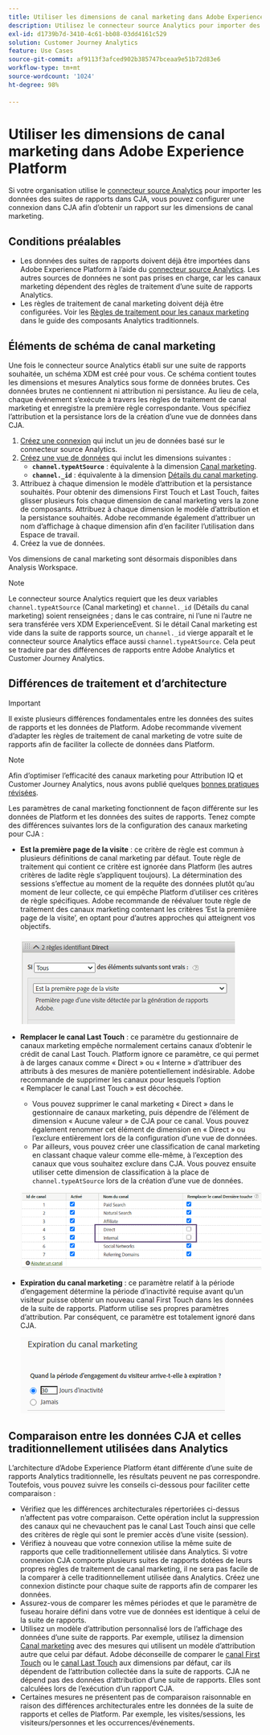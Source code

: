```yaml
---
title: Utiliser les dimensions de canal marketing dans Adobe Experience Platform
description: Utilisez le connecteur source Analytics pour importer des règles de traitement de canal marketing dans Adobe Experience Platform.
exl-id: d1739b7d-3410-4c61-bb08-03dd4161c529
solution: Customer Journey Analytics
feature: Use Cases
source-git-commit: af9113f3afced902b385747bceaa9e51b72d83e6
workflow-type: tm+mt
source-wordcount: '1024'
ht-degree: 98%

---
```


# Utiliser les dimensions de canal marketing dans Adobe Experience Platform

Si votre organisation utilise le [connecteur source Analytics](https://experienceleague.adobe.com/docs/experience-platform/sources/connectors/adobe-applications/analytics.html?lang=fr) pour importer les données des suites de rapports dans CJA, vous pouvez configurer une connexion dans CJA afin d’obtenir un rapport sur les dimensions de canal marketing.

## Conditions préalables

* Les données des suites de rapports doivent déjà être importées dans Adobe Experience Platform à l’aide du [connecteur source Analytics](https://experienceleague.adobe.com/docs/experience-platform/sources/connectors/adobe-applications/analytics.html?lang=fr). Les autres sources de données ne sont pas prises en charge, car les canaux marketing dépendent des règles de traitement d’une suite de rapports Analytics.
* Les règles de traitement de canal marketing doivent déjà être configurées. Voir les [Règles de traitement pour les canaux marketing](https://experienceleague.adobe.com/docs/analytics/admin/admin-tools/manage-report-suites/edit-report-suite/marketing-channels/c-rules.html?lang=en) dans le guide des composants Analytics traditionnels.

## Éléments de schéma de canal marketing

Une fois le connecteur source Analytics établi sur une suite de rapports souhaitée, un schéma XDM est créé pour vous. Ce schéma contient toutes les dimensions et mesures Analytics sous forme de données brutes. Ces données brutes ne contiennent ni attribution ni persistance. Au lieu de cela, chaque événement s’exécute à travers les règles de traitement de canal marketing et enregistre la première règle correspondante. Vous spécifiez l’attribution et la persistance lors de la création d’une vue de données dans CJA.

1. [Créez une connexion](/help/connections/create-connection.md) qui inclut un jeu de données basé sur le connecteur source Analytics.
2. [Créez une vue de données](/help/data-views/create-dataview.md) qui inclut les dimensions suivantes :
   * **`channel.typeAtSource`** : équivalente à la dimension [Canal marketing](https://experienceleague.adobe.com/docs/analytics/components/dimensions/marketing-channel.html?lang=fr).
   * **`channel._id`** : équivalente à la dimension [Détails du canal marketing](https://experienceleague.adobe.com/docs/analytics/components/dimensions/marketing-detail.html?lang=fr).
3. Attribuez à chaque dimension le modèle d’attribution et la persistance souhaités. Pour obtenir des dimensions First Touch et Last Touch, faites glisser plusieurs fois chaque dimension de canal marketing vers la zone de composants. Attribuez à chaque dimension le modèle d’attribution et la persistance souhaités. Adobe recommande également d’attribuer un nom d’affichage à chaque dimension afin d’en faciliter l’utilisation dans Espace de travail.
4. Créez la vue de données.

Vos dimensions de canal marketing sont désormais disponibles dans Analysis Workspace.

>[!NOTE]
>
> Le connecteur source Analytics requiert que les deux variables `channel.typeAtSource` (Canal marketing) et `channel._id` (Détails du canal marketing) soient renseignées ; dans le cas contraire, ni l’une ni l’autre ne sera transférée vers XDM ExperienceEvent. Si le détail Canal marketing est vide dans la suite de rapports source, un `channel._id` vierge apparaît et le connecteur source Analytics efface aussi `channel.typeAtSource`. Cela peut se traduire par des différences de rapports entre Adobe Analytics et Customer Journey Analytics.

## Différences de traitement et d’architecture

>[!IMPORTANT]
>
>Il existe plusieurs différences fondamentales entre les données des suites de rapports et les données de Platform. Adobe recommande vivement d’adapter les règles de traitement de canal marketing de votre suite de rapports afin de faciliter la collecte de données dans Platform.

>[!NOTE]
>
>Afin d’optimiser l’efficacité des canaux marketing pour Attribution IQ et Customer Journey Analytics, nous avons publié quelques [bonnes pratiques révisées](https://experienceleague.adobe.com/docs/analytics/components/marketing-channels/mchannel-best-practices.html?lang=fr).

Les paramètres de canal marketing fonctionnent de façon différente sur les données de Platform et les données des suites de rapports. Tenez compte des différences suivantes lors de la configuration des canaux marketing pour CJA :

* **Est la première page de la visite** : ce critère de règle est commun à plusieurs définitions de canal marketing par défaut. Toute règle de traitement qui contient ce critère est ignorée dans Platform (les autres critères de ladite règle s’appliquent toujours). La détermination des sessions s’effectue au moment de la requête des données plutôt qu’au moment de leur collecte, ce qui empêche Platform d’utiliser ces critères de règle spécifiques. Adobe recommande de réévaluer toute règle de traitement des canaux marketing contenant les critères ‘Est la première page de la visite’, en optant pour d’autres approches qui atteignent vos objectifs.

   ![Première page de la visite](../assets/first-page-of-visit.png)

* **Remplacer le canal Last Touch** : ce paramètre du gestionnaire de canaux marketing empêche normalement certains canaux d’obtenir le crédit de canal Last Touch. Platform ignore ce paramètre, ce qui permet à de larges canaux comme « Direct » ou « Interne » d’attribuer des attributs à des mesures de manière potentiellement indésirable. Adobe recommande de supprimer les canaux pour lesquels l’option « Remplacer le canal Last Touch » est décochée.
   * Vous pouvez supprimer le canal marketing « Direct » dans le gestionnaire de canaux marketing, puis dépendre de l’élément de dimension « Aucune valeur » de CJA pour ce canal. Vous pouvez également renommer cet élément de dimension en « Direct » ou l’exclure entièrement lors de la configuration d’une vue de données.
   * Par ailleurs, vous pouvez créer une classification de canal marketing en classant chaque valeur comme elle-même, à l’exception des canaux que vous souhaitez exclure dans CJA. Vous pouvez ensuite utiliser cette dimension de classification à la place de `channel.typeAtSource` lors de la création d’une vue de données.

   ![Remplacer le canal Last Touch](../assets/override-last-touch-channel.png)

* **Expiration du canal marketing** : ce paramètre relatif à la période d’engagement détermine la période d’inactivité requise avant qu’un visiteur puisse obtenir un nouveau canal First Touch dans les données de la suite de rapports. Platform utilise ses propres paramètres d’attribution. Par conséquent, ce paramètre est totalement ignoré dans CJA.

   ![Expiration du canal marketing](../assets/marketing-channel-expiration.png)

## Comparaison entre les données CJA et celles traditionnellement utilisées dans Analytics

L’architecture d’Adobe Experience Platform étant différente d’une suite de rapports Analytics traditionnelle, les résultats peuvent ne pas correspondre. Toutefois, vous pouvez suivre les conseils ci-dessous pour faciliter cette comparaison :

* Vérifiez que les différences architecturales répertoriées ci-dessus n’affectent pas votre comparaison. Cette opération inclut la suppression des canaux qui ne chevauchent pas le canal Last Touch ainsi que celle des critères de règle qui sont le premier accès d’une visite (session).
* Vérifiez à nouveau que votre connexion utilise la même suite de rapports que celle traditionnellement utilisée dans Analytics. Si votre connexion CJA comporte plusieurs suites de rapports dotées de leurs propres règles de traitement de canal marketing, il ne sera pas facile de la comparer à celle traditionnellement utilisée dans Analytics. Créez une connexion distincte pour chaque suite de rapports afin de comparer les données.
* Assurez-vous de comparer les mêmes périodes et que le paramètre de fuseau horaire défini dans votre vue de données est identique à celui de la suite de rapports.
* Utilisez un modèle d’attribution personnalisé lors de l’affichage des données d’une suite de rapports. Par exemple, utilisez la dimension [Canal marketing](https://experienceleague.adobe.com/docs/analytics/components/dimensions/marketing-channel.html?lang=fr) avec des mesures qui utilisent un modèle d’attribution autre que celui par défaut. Adobe déconseille de comparer le [canal First Touch](https://experienceleague.adobe.com/docs/analytics/components/dimensions/first-touch-channel.html?lang=fr) ou le [canal Last Touch](https://experienceleague.adobe.com/docs/analytics/components/dimensions/last-touch-channel.html?lang=fr) aux dimensions par défaut, car ils dépendent de l’attribution collectée dans la suite de rapports. CJA ne dépend pas des données d’attribution d’une suite de rapports. Elles sont calculées lors de l’exécution d’un rapport CJA.
* Certaines mesures ne présentent pas de comparaison raisonnable en raison des différences architecturales entre les données de la suite de rapports et celles de Platform. Par exemple, les visites/sessions, les visiteurs/personnes et les occurrences/événements.
